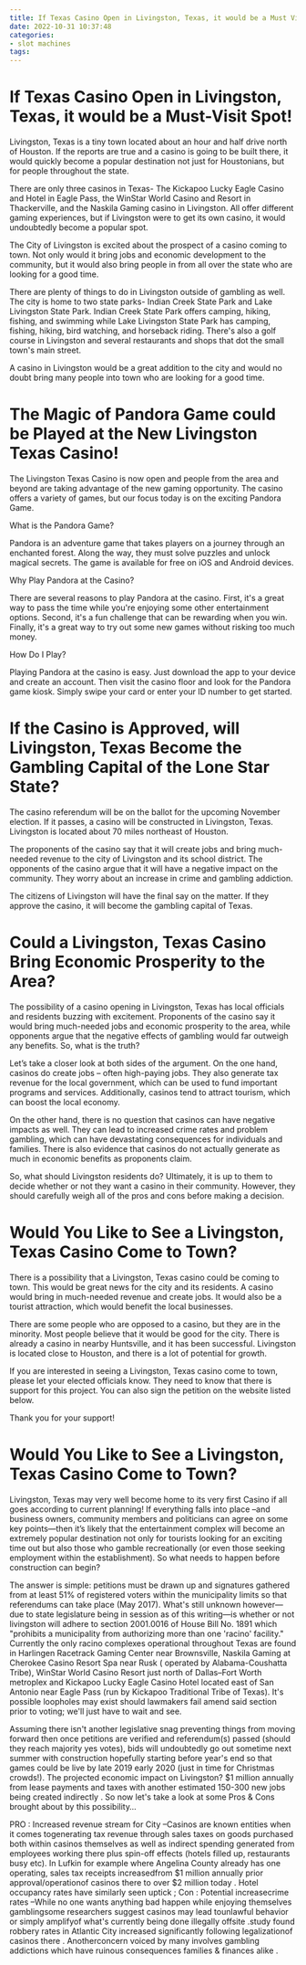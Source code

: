 ```yaml
---
title: If Texas Casino Open in Livingston, Texas, it would be a Must Visit Spot!
date: 2022-10-31 10:37:48
categories:
- slot machines
tags:
---
```



#  If Texas Casino Open in Livingston, Texas, it would be a Must-Visit Spot!

Livingston, Texas is a tiny town located about an hour and half drive north of Houston. If the reports are true and a casino is going to be built there, it would quickly become a popular destination not just for Houstonians, but for people throughout the state.

There are only three casinos in Texas- The Kickapoo Lucky Eagle Casino and Hotel in Eagle Pass, the WinStar World Casino and Resort in Thackerville, and the Naskila Gaming casino in Livingston. All offer different gaming experiences, but if Livingston were to get its own casino, it would undoubtedly become a popular spot.

The City of Livingston is excited about the prospect of a casino coming to town. Not only would it bring jobs and economic development to the community, but it would also bring people in from all over the state who are looking for a good time.

There are plenty of things to do in Livingston outside of gambling as well. The city is home to two state parks- Indian Creek State Park and Lake Livingston State Park. Indian Creek State Park offers camping, hiking, fishing, and swimming while Lake Livingston State Park has camping, fishing, hiking, bird watching, and horseback riding. There's also a golf course in Livingston and several restaurants and shops that dot the small town's main street.

A casino in Livingston would be a great addition to the city and would no doubt bring many people into town who are looking for a good time.

#  The Magic of Pandora Game could be Played at the New Livingston Texas Casino!

The Livingston Texas Casino is now open and people from the area and beyond are taking advantage of the new gaming opportunity. The casino offers a variety of games, but our focus today is on the exciting Pandora Game.

What is the Pandora Game?

Pandora is an adventure game that takes players on a journey through an enchanted forest. Along the way, they must solve puzzles and unlock magical secrets. The game is available for free on iOS and Android devices.

Why Play Pandora at the Casino?

There are several reasons to play Pandora at the casino. First, it's a great way to pass the time while you're enjoying some other entertainment options. Second, it's a fun challenge that can be rewarding when you win. Finally, it's a great way to try out some new games without risking too much money.

How Do I Play?

Playing Pandora at the casino is easy. Just download the app to your device and create an account. Then visit the casino floor and look for the Pandora game kiosk. Simply swipe your card or enter your ID number to get started.

#  If the Casino is Approved, will Livingston, Texas Become the Gambling Capital of the Lone Star State?

The casino referendum will be on the ballot for the upcoming November election. If it passes, a casino will be constructed in Livingston, Texas. Livingston is located about 70 miles northeast of Houston.

The proponents of the casino say that it will create jobs and bring much-needed revenue to the city of Livingston and its school district. The opponents of the casino argue that it will have a negative impact on the community. They worry about an increase in crime and gambling addiction.

The citizens of Livingston will have the final say on the matter. If they approve the casino, it will become the gambling capital of Texas.

#  Could a Livingston, Texas Casino Bring Economic Prosperity to the Area?

The possibility of a casino opening in Livingston, Texas has local officials and residents buzzing with excitement. Proponents of the casino say it would bring much-needed jobs and economic prosperity to the area, while opponents argue that the negative effects of gambling would far outweigh any benefits. So, what is the truth?

Let’s take a closer look at both sides of the argument. On the one hand, casinos do create jobs – often high-paying jobs. They also generate tax revenue for the local government, which can be used to fund important programs and services. Additionally, casinos tend to attract tourism, which can boost the local economy.

On the other hand, there is no question that casinos can have negative impacts as well. They can lead to increased crime rates and problem gambling, which can have devastating consequences for individuals and families. There is also evidence that casinos do not actually generate as much in economic benefits as proponents claim.

So, what should Livingston residents do? Ultimately, it is up to them to decide whether or not they want a casino in their community. However, they should carefully weigh all of the pros and cons before making a decision.

#  Would You Like to See a Livingston, Texas Casino Come to Town?

There is a possibility that a Livingston, Texas casino could be coming to town. This would be great news for the city and its residents. A casino would bring in much-needed revenue and create jobs. It would also be a tourist attraction, which would benefit the local businesses.

There are some people who are opposed to a casino, but they are in the minority. Most people believe that it would be good for the city. There is already a casino in nearby Huntsville, and it has been successful. Livingston is located close to Houston, and there is a lot of potential for growth.

If you are interested in seeing a Livingston, Texas casino come to town, please let your elected officials know. They need to know that there is support for this project. You can also sign the petition on the website listed below.

Thank you for your support!

# Would You Like to See a Livingston, Texas Casino Come to Town?

Livingston, Texas may very well become home to its very first Casino if all goes according to current planning! If everything falls into place –and business owners, community members and politicians can agree on some key points—then it’s likely that the entertainment complex will become an extremely popular destination not only for tourists looking for an exciting time out but also those who gamble recreationally (or even those seeking employment within the establishment). So what needs to happen before construction can begin? 




The answer is simple: petitions must be drawn up and signatures gathered from at least 51% of registered voters within the municipality limits so that referendums can take place (May 2017). What's still unknown however—due to state legislature being in session as of this writing—is whether or not livingston will adhere to section 2001.0016 of House Bill No. 1891 which "prohibits a municipality from authorizing more than one 'racino' facility." Currently the only racino complexes operational throughout Texas are found in Harlingen Racetrack Gaming Center near Brownsville, Naskila Gaming at Cherokee Casino Resort Spa near Rusk ( operated by Alabama-Coushatta Tribe), WinStar World Casino Resort just north of Dallas–Fort Worth metroplex and Kickapoo Lucky Eagle Casino Hotel located east of San Antonio near Eagle Pass (run by Kickapoo Traditional Tribe of Texas). It's possible loopholes may exist should lawmakers fail amend said section prior to voting; we'll just have to wait and see. 

 

Assuming there isn't another legislative snag preventing things from moving forward then once petitions are verified and referendum(s) passed (should they reach majority yes votes), bids will undoubtedly go out sometime next summer with construction hopefully starting before year's end so that games could be live by late 2019 early 2020 (just in time for Christmas crowds!). The projected economic impact on Livingston? $1 million annually from lease payments and taxes with another estimated 150-300 new jobs being created indirectly . So now let's take a look at some Pros & Cons brought about by this possibility… 

 

PRO : Increased revenue stream for City –Casinos are known entities when it comes togenerating tax revenue through sales taxes on goods purchased both within casinos themselves as well as indirect spending generated from employees working there plus spin-off effects (hotels filled up, restaurants busy etc). In Lufkin for example where Angelina County already has one operating, sales tax receipts increasedfrom $1 million annually prior approval/operationof casinos there to over $2 million today . Hotel occupancy rates have similarly seen uptick ; Con : Potential increasecrime rates –While no one wants anything bad happen while enjoying themselves gamblingsome researchers suggest casinos may lead tounlawful behavior or simply amplifyof what's currently being done illegally offsite .study found robbery rates in Atlantic City increased significantly following legalizationof casinos there . Anotherconcern voiced by many involves gambling addictions which have ruinous consequences families & finances alike .